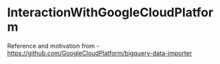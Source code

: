 # InteractionWithGoogleCloudPlatform
 
 Reference and motivation from - https://github.com/GoogleCloudPlatform/bigquery-data-importer
